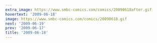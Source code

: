 ```yaml
---
extra_image: https://www.smbc-comics.com/comics/20090618after.gif
hovertext: '2009-06-18'
image: https://www.smbc-comics.com/comics/20090618.gif
next: '2009-06-19'
prev: '2009-06-17'
title: '2009-06-18'
---
```

